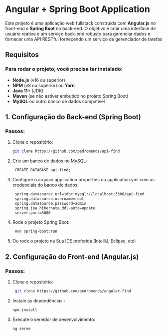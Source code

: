 # Angular + Spring Boot Application

Este projeto é uma aplicação web fullstack construída com **Angular.js** no front-end e **Spring Boot** no back-end. O objetivo é criar uma interface de usuário reativa e um serviço back-end robusto para gerenciar dados e fornecer uma API RESTful fornecendo um serviço de gerenciador de tarefas

## Requisitos

### Para rodar o projeto, você precisa ter instalado:
- **Node.js** (v16 ou superior)
- **NPM** (v8 ou superior) ou **Yarn**
- **Java 11+** (JDK)
- **Maven** (se não estiver embutido no projeto Spring Boot)
- **MySQL** ou outro banco de dados compatível

## 1. Configuração do Back-end (Spring Boot)

### Passos:
1. Clone o repositório:
   ```bash
   git clone https://github.com/pedromends/api-find
2. Crie um banco de dados no MySQL:
   ```bash
    CREATE DATABASE api-find;
3. Configure o arquivo application.properties ou application.yml com as credenciais do banco de dados:
   ```bash
    spring.datasource.url=jdbc:mysql://localhost:3306/api-find
    spring.datasource.username=root
    spring.datasource.password=admin
    spring.jpa.hibernate.ddl-auto=update
    server.port=8080
4. Rode o projeto Spring Boot:
   ```bash
    mvn spring-boot:run
5. Ou rode o projeto na Sua IDE preferida (IntelliJ, Eclipse, etc)
## 2. Configuração do Front-end (Angular.js)

### Passos:
1. Clone o repositório:
   ```bash
    git clone https://github.com/pedromends/angular-find
2. Instale as dependências::
   ```bash
   npm install
3. Execute o servidor de desenvolvimento:
   ```bash
   ng serve
    
